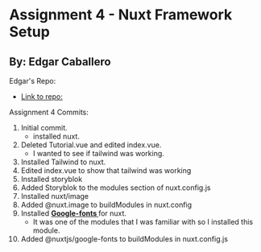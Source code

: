 # Assignment 4 - Nuxt Framework Setup
## By: Edgar Caballero

Edgar's Repo:
 - <a href="https://github.com/TSEidolon/cpnt201-a4" target="_blank"> Link to repo: </a>

Assignment 4 Commits:
1. Initial commit. 
    - installed nuxt.
2. Deleted Tutorial.vue and edited index.vue. 
    - I wanted to see if tailwind was working.
3. Installed Tailwind to nuxt.
4. Edited index.vue to show that tailwind was working
5. Installed storyblok
6. Added Storyblok to the modules section of nuxt.config.js
7. Installed nuxt/image
8. Added @nuxt.image to buildModules in nuxt.config
9. Installed <strong> <a href ="https://github.com/nuxt-community/google-fonts-module" target="_blank"> Google-fonts </a> </strong> for nuxt. 
    - It was one of the modules that I was familiar with so I installed this module.
10. Added @nuxtjs/google-fonts to buildModules in nuxt.config.js


